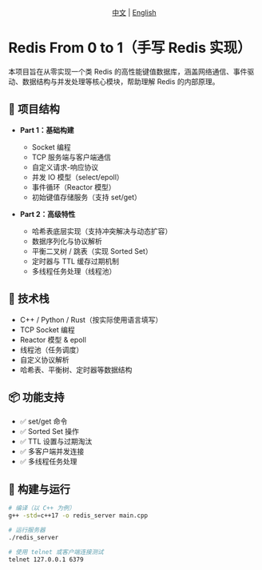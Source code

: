 <p align="center">
  <a href="https://github.com/fangtaoysu/c_plus_redis/blob/main/README.md">中文</a> | 
  <a href="https://github.com/fangtaoysu/c_plus_redis/blob/main/README_EN.md">English</a>
</p>

# Redis From 0 to 1（手写 Redis 实现）

本项目旨在从零实现一个类 Redis 的高性能键值数据库，涵盖网络通信、事件驱动、数据结构与并发处理等核心模块，帮助理解 Redis 的内部原理。

## 📌 项目结构

- **Part 1：基础构建**
  - Socket 编程
  - TCP 服务端与客户端通信
  - 自定义请求-响应协议
  - 并发 IO 模型（select/epoll）
  - 事件循环（Reactor 模型）
  - 初始键值存储服务（支持 set/get）

- **Part 2：高级特性**
  - 哈希表底层实现（支持冲突解决与动态扩容）
  - 数据序列化与协议解析
  - 平衡二叉树 / 跳表（实现 Sorted Set）
  - 定时器与 TTL 缓存过期机制
  - 多线程任务处理（线程池）

## 🚀 技术栈

- C++ / Python / Rust（按实际使用语言填写）
- TCP Socket 编程
- Reactor 模型 & epoll
- 线程池（任务调度）
- 自定义协议解析
- 哈希表、平衡树、定时器等数据结构

## 📦 功能支持

- ✅ set/get 命令
- ✅ Sorted Set 操作
- ✅ TTL 设置与过期淘汰
- ✅ 多客户端并发连接
- ✅ 多线程任务处理

## 🔧 构建与运行

```bash
# 编译（以 C++ 为例）
g++ -std=c++17 -o redis_server main.cpp

# 运行服务器
./redis_server

# 使用 telnet 或客户端连接测试
telnet 127.0.0.1 6379
